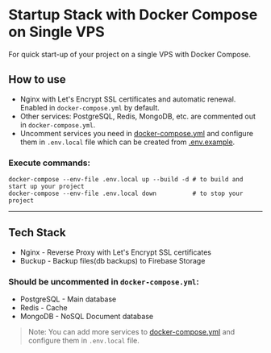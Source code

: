 Startup Stack with Docker Compose on Single VPS
=================
For quick start-up of your project on a single VPS with Docker Compose.

## How to use
- Nginx with Let's Encrypt SSL certificates and automatic renewal. Enabled in `docker-compose.yml` by default.
- Other services: PostgreSQL, Redis, MongoDB, etc. are commented out in `docker-compose.yml`.
- Uncomment services you need in [docker-compose.yml](./docker-compose.yml) and configure them in `.env.local` file which can be created from [.env.example](./.env.example).
### Execute commands:
```shell
docker-compose --env-file .env.local up --build -d # to build and start up your project
docker-compose --env-file .env.local down          # to stop your project
```
---

## Tech Stack
- Nginx - Reverse Proxy with Let's Encrypt SSL certificates
- Buckup - Backup files(db backups) to Firebase Storage
### Should be uncommented in `docker-compose.yml`:
- PostgreSQL - Main database
- Redis - Cache
- MongoDB - NoSQL Document database

> Note: You can add more services to [docker-compose.yml](./docker-compose.yml) and configure them in `.env.local` file.
